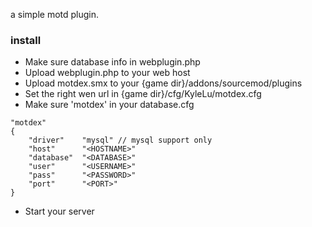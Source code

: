 
a simple motd plugin.


### install
- Make sure database info in webplugin.php  
- Upload webplugin.php to your web host  
- Upload motdex.smx to your {game dir}/addons/sourcemod/plugins
- Set the right wen url in {game dir}/cfg/KyleLu/motdex.cfg  
- Make sure 'motdex' in your database.cfg 
``` keyvalues
"motdex"
{
    "driver"    "mysql" // mysql support only
    "host"      "<HOSTNAME>"
    "database"  "<DATABASE>"
    "user"      "<USERNAME>"
    "pass"      "<PASSWORD>"
    "port"      "<PORT>"
}
```
- Start your server